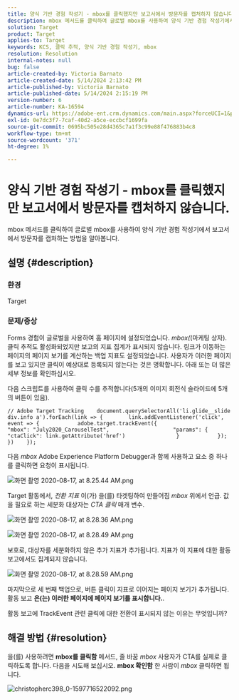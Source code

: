 ```yaml
---
title: 양식 기반 경험 작성기 - mbox를 클릭했지만 보고서에서 방문자를 캡처하지 않습니다.
description: mbox 메서드를 클릭하여 글로벌 mbox를 사용하여 양식 기반 경험 작성기에서 보고서에서 방문자를 캡처하는 방법을 알아봅니다.
solution: Target
product: Target
applies-to: Target
keywords: KCS, 클릭 추적, 양식 기반 경험 작성기, mbox
resolution: Resolution
internal-notes: null
bug: false
article-created-by: Victoria Barnato
article-created-date: 5/14/2024 2:13:42 PM
article-published-by: Victoria Barnato
article-published-date: 5/14/2024 2:15:19 PM
version-number: 6
article-number: KA-16594
dynamics-url: https://adobe-ent.crm.dynamics.com/main.aspx?forceUCI=1&pagetype=entityrecord&etn=knowledgearticle&id=a76a9b28-fc11-ef11-9f8a-6045bd0201f5
exl-id: 0e7dc3f7-7caf-40d2-a5ce-eccbcf1699fa
source-git-commit: 0695bc505e28d4365c7a1f3c99e88f476883b4c8
workflow-type: tm+mt
source-wordcount: '371'
ht-degree: 1%

---
```


# 양식 기반 경험 작성기 - mbox를 클릭했지만 보고서에서 방문자를 캡처하지 않습니다.


mbox 메서드를 클릭하여 글로벌 mbox를 사용하여 양식 기반 경험 작성기에서 보고서에서 방문자를 캡처하는 방법을 알아봅니다.

## 설명 {#description}


### <b>환경</b>

Target

### <b>문제/증상</b>

Forms 경험이 글로벌을 사용하여 홈 페이지에 설정되었습니다. *mbox(*(마케팅 상자). 클릭 추적도 활성화되었지만 보고의 지표 집계가 표시되지 않습니다. 링크가 이동하는 페이지의 페이지 보기를 계산하는 백업 지표도 설정되었습니다. 사용자가 이러한 페이지를 보고 있지만 클릭이 예상대로 등록되지 않는다는 것은 명확합니다. 아래 또는 더 많은 세부 정보를 확인하십시오.



다음 스크립트를 사용하여 클릭 수를 추적합니다(5개의 이미지 회전식 슬라이드에 5개의 버튼이 있음).




```
// Adobe Target Tracking    document.querySelectorAll('li.glide__slide div.info a').forEach(link => {        link.addEventListener('click', event => {            adobe.target.trackEvent({                    "mbox": "July2020_CarouselTest",                    "params": {                    "ctaClick": link.getAttribute('href')                }            });        })    });
```




다음 *mbox* Adobe Experience Platform Debugger과 함께 사용하고 요소 중 하나를 클릭하면 요청이 표시됩니다.



![화면 촬영 2020-08-17, at 8.25.44 AM.png](https://experienceleaguecommunities.adobe.com/t5/image/serverpage/image-id/26222i8EFBFA8432501D9E/image-size/medium?v=1.0&amp;amp;px=400 "화면 촬영 2020-08-17, at 8.25.44 AM.png")



Target 활동에서, *전환 지표* 이(가) 을(를) 타겟팅하여 만들어짐 *mbox* 위에서 언급. 값을 필요로 하는 세분화 대상자는 *CTA 클릭* 매개 변수.



![화면 촬영 2020-08-17, at 8.28.36 AM.png](https://experienceleaguecommunities.adobe.com/t5/image/serverpage/image-id/26225i9E8B86819537BB25/image-size/medium?v=1.0&amp;amp;px=400 "화면 촬영 2020-08-17, at 8.28.36 AM.png")

![화면 촬영 2020-08-17, at 8.28.49 AM.png](https://experienceleaguecommunities.adobe.com/t5/image/serverpage/image-id/26223i6D9AAA0A81236A58/image-size/medium?v=1.0&amp;amp;px=400 "화면 촬영 2020-08-17, at 8.28.49 AM.png")



보호로, 대상자를 세분화하지 않은 추가 지표가 추가됩니다. 지표가 이 지표에 대한 활동 보고에서도 집계되지 않습니다.



![화면 촬영 2020-08-17, at 8.28.59 AM.png](https://experienceleaguecommunities.adobe.com/t5/image/serverpage/image-id/26224iFF036B11B2E932FC/image-size/medium?v=1.0&amp;amp;px=400 "화면 촬영 2020-08-17, at 8.28.59 AM.png")



마지막으로 세 번째 백업으로, 버튼 클릭이 지표로 이어지는 페이지 보기가 추가됩니다. 활동 보고 <b>은(는) 이러한 페이지에 페이지 보기를 표시합니다.</b>.



활동 보고에 TrackEvent 관련 클릭에 대한 전환이 표시되지 않는 이유는 무엇입니까?


## 해결 방법 {#resolution}


을(를) 사용하려면 <b>mbox를 클릭함</b> 메서드, 줄 바꿈 *mbox* 사용자가 CTA를 실제로 클릭하도록 합니다. 다음을 시도해 보십시오. <b>mbox 확인함</b> 한 사람이 *mbox* 클릭하면 됩니다.



![christopherc398_0-1597716522092.png](https://experienceleaguecommunities.adobe.com/t5/image/serverpage/image-id/26237i01409F8DF7D2F948/image-size/medium?v=1.0&amp;amp;px=400)
